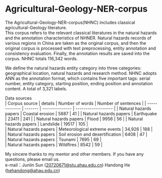 # Agricultural-Geology-NER-corpus

The Agricultural-Geology-NER-corpus(NHNC) includes classical agricultural-Geology literature.  
This corpus refers to the relevant classical literatures in the natural hazards and the annotation characteristics of NHNER. Natural hazards records of various regions in China are taken as the original corpus, and then the original corpus is processed with text preprocessing, entity annotation and consistency evaluation. Finally, the annotation results are saved into the corpus. NHNC totals 116,342 words.  
  
We define the natural hazards entity category into three categories: geographical location, natural hazards and research method.
NHNC adopts ANN as the annotation format, which contains five important tags: serial number, entity category, starting position, ending position and annotation content. A total of 3,321 labels.
  
Data sources  
| Corpus source | details |	Number of words	| Number of sentences |
| ------------- | ------- | --------------- | ------------------- |
| Natural hazards papers | Coastal erosion |	5887	| 41 |
| Natural hazards papers | Earthquake |	23411	| 241 |
| Natural hazards papers | Flood |	9956	| 56 |
| Natural hazards papers | Landslide | 19517	| 105 |   
| Natural hazards papers | Meteorological extreme events |	34,926	| 188 |  
| Natural hazards papers | Soil erosion and desertification |	6408	| 47 |  
| Natural hazards papers | Tsunami |	7695	| 69 |  
| Natural hazards papers | Wildfires |	8542	| 59 |  
  
My sincere thanks to my mentor and other members. If you have any questions, please email us.   
e-mail：Junlin Sun (20720671@stu.ahau.edu.cn)
        Handong He (hehandong@ahau.edu.cn)
      
